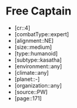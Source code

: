 
# Free Captain

- [cr::4]
- [combatType::expert]
- [alignment::NE]
- [size::medium]
- [type::humanoid]
- [subtype::kasatha]
- [environment::any]
- [climate::any]
- [planet::-]
- [organization::any]
- [source::PW]
- [page::171]
